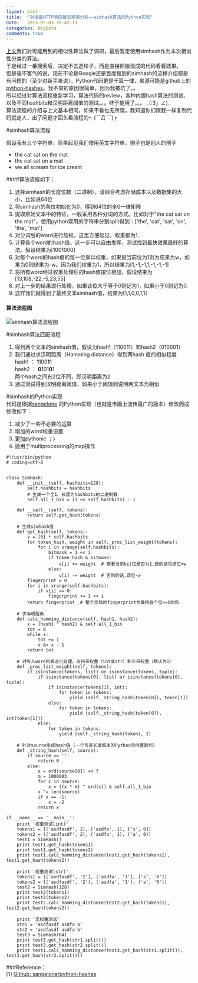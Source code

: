 ```yaml
---
layout: post
title:  "对海量HTTP响应报文聚类分析——simhash算法的Python实现"
date:   2015-05-03 18:42:11
categories: BigData
comments: true
---
```


[上文](http://luoding.me/%E6%B5%B7%E9%87%8F%E6%95%B0%E6%8D%AE/2015/05/02/HttpMessageProc1/)我们对可能用到的相似性算法做了调研，最后暂定使用simhash作为本次相似性分类的算法。    
于是经过一番搜索后，决定不去造轮子，而是直接照搬现成的代码看看效果。  
但是毫不客气的说，现在不论是Google还是百度搜到的simhash的流程介绍都是有问题的（至少对新手来说），Python代码更是千篇一律，来源可能是github上的[python-hashes](https://github.com/sangelone/python-hashes/blob/master/hashes/simhash.py)。我不爽的原因很简单，因为我被坑了。。  
所以经过对算法流程重新学习，算法代码的review，各种内置hash算法的测试、以及不同hashbits和汉明距离阈值的测试。。。终于能用了。。。 \_(:3」∠)_   
算法流程的介绍与上文基本相同，如果不看也无所谓。我知道你们跟我一样复制代码就走人，出了问题才回头看流程的┑(￣Д ￣)┍  

#simhash算法流程

假设我有三个字符串，简单起见我们使用英文字符串，例子也是别人的例子  
* the cat sat on the mat  
* the cat sat on a mat  
* we all scream for ice cream  

####算法流程如下：  
1. 选择simhash的长度位数（二进制），请综合考虑存储成本以及数据集的大小，比如说64位  
2. 将simhash的各位初始化为0，得到64位的全0一维矩阵   
3. 提取原始文本中的特征，一般采用各种分词的方式。比如对于"the cat sat on the mat"，使用python常用的字符串分割split得到：['the', 'cat', 'sat', 'on', 'the', 'mat']  
4. 对分词后的word进行加权，这里方便起见，权重都为1.  
5. 计算各个word的hash值，这一步可以自由发挥，测试找到最快效果最好的算法。假设结果为[1001000]  
6. 对每个word的hash值的每一位乘以权重，如果是当前位为1则为结果为w，如果为0则结果为-w。因为我们权重为1，所以结果为[1,-1,-1,1,-1,-1,-1]  
7.  将所有word经过权重处理后的hash值按位相加，假设结果为[13,108,-22,-5,23,55]  
8.  对上一步的结果进行处理，如果该位大于等于0则记为1，如果小于0则记为0.  
9.  这样我们就得到了最终文本simhash值，结果为[1,1,0,0,1,1]  

####  算法流程图  
![simhash算法流程图](http://7xiprm.com1.z0.glb.clouddn.com/.1430579971731.png)  

#simhash算法匹配流程  
1. 得到两个文本的simhash值，假设为hash1（110011）和hash2（010001）  
2. 我们通过求汉明距离（Hamming distance）得到两hash 值的相似程度  
	hash1 ：  **1**100**1**1  
	hash2  ： **0**101**0**1  
	两个hash之间有2位不同，即汉明距离为2  
3. 通过测试得到汉明距离阈值，如果小于阈值则说明两文本为相似  


#simhash的Python实现  
代码是根据[sangelone](https://github.com/sangelone/python-hashes/blob/master/hashes/simhash.py) 的Python实现（也就是市面上流传最广的版本）修改而成  
修改如下：  
1. 减少了一些不必要的运算  
2. 增加的word权重设置  
3. 更加pythonic ；）  
4. 适用于multiprocessing的map操作  

```
#!/usr/bin/python
# coding=utf-8


class SimHash:
    def __init__(self, hashbits=128):
        self.hashbits = hashbits
        # 生成一个全1、长度为hashbits的二进制数
        self.all_1_bin = (1 << self.hashbits) - 1 

    def __call__(self, tokens):
        return self.get_hash(tokens)

    # 生成simhash值
    def get_hash(self, tokens):
        v = [0] * self.hashbits
        for token_hash, weight in self._proc_list_weight(tokens):
            for i in xrange(self.hashbits):
                bitmask = 1 << i
                if token_hash & bitmask:
                    v[i] += weight  # 查看当前bit位是否为1,是的话将该位+w
                else:
                    v[i] -= weight  # 否则的话,该位-w
        fingerprint = 0
        for i in xrange(self.hashbits):
            if v[i] >= 0:
                fingerprint += 1 << i
        return fingerprint  # 整个文档的fingerprint为最终各个位>=0的和

    # 求海明距离
    def calc_hamming_distance(self, hash1, hash2):
        x = (hash1 ^ hash2) & self.all_1_bin
        tot = 0
        while x:
            tot += 1
            x &= x - 1
        return tot

    # 对传入word列表进行处理，支持带权重（int或str）和不带权重（默认为1）
    def _proc_list_weight(self, tokens):
        if isinstance(tokens, list) or isinstance(tokens, tuple):
            if isinstance(tokens[0], list) or isinstance(tokens[0], tuple):
                if isinstance(tokens[1], int):
                    for token in tokens:
                        yield (self._string_hash(token[0]), token[1])
                else:
                    for token in tokens:
                        yield (self._string_hash(token[0]), int(token[1]))
            else:
                for token in tokens:
                    yield (self._string_hash(token), 1)

    # 针对source生成hash值 (一个可变长度版本的Python的内置散列)
    def _string_hash(self, source):
        if source == '':
            return 0
        else:
            x = ord(source[0]) << 7
            m = 1000003
            for c in source:
                x = ((x * m) ^ ord(c)) & self.all_1_bin
            x ^= len(source)
            if x == -1:
                x = -2
            return x  
            
if __name__ == '__main__':
    print '权重测试(int)'
    tokens1 = [['asdfasdf', 2], ['asdfa', 1], ['s', 0]]
    tokens2 = (('asdfasdf', 2), ('asdfa', 1), ('a', 0))
    test1 = SimHash()
    print test1.get_hash(tokens1)
    print test1.get_hash(tokens2)
    print test1.calc_hamming_distance(test1.get_hash(tokens1), test1.get_hash(tokens2))

    print '权重测试(str)'
    tokens1 = (['asdfasdf', '2'], ['asdfa', '1'], ['s', '0'])
    tokens2 = [('asdfasdf', '2'), ('asdfa', '1'), ('a', '0')]
    test2 = SimHash(128)
    print test2(tokens1)
    print test2(tokens2)
    print test2.calc_hamming_distance(test2.get_hash(tokens1), test2.get_hash(tokens2))

    print '无权重测试'
    str1 = 'asdfasdf asdfa a'
    str2 = 'asdfasdf asdfa b'
    test3 = SimHash(64)
    print test3.get_hash(str1.split())
    print test3.get_hash(str2.split())
    print test1.calc_hamming_distance(test3.get_hash(str1.split()), test3.get_hash(str2.split()))
```

###Reference：  
[1] [Github: sangelone/python-hashes](https://github.com/sangelone/python-hashes)   
